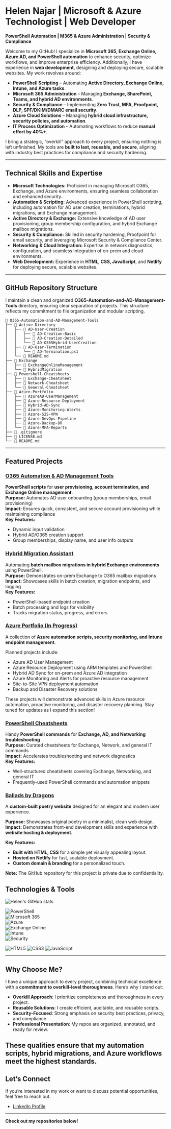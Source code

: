 # Helen Najar | Microsoft & Azure Technologist  | Web Developer
**PowerShell Automation | M365 & Azure Administration | Security & Compliance**

Welcome to my GitHub! I specialize in **Microsoft 365, Exchange Online, Azure AD, and PowerShell automation** to enhance security, optimize workflows, and improve enterprise efficiency. Additionally, I have experience in **web development**, designing and deploying secure, scalable websites. My work revolves around:

- **PowerShell Scripting** – Automating **Active Directory, Exchange Online, Intune, and Azure tasks**.  
- **Microsoft 365 Administration** – Managing **Exchange, SharePoint, Teams, and hybrid AD environments**.  
- **Security & Compliance** – Implementing **Zero Trust, MFA, Proofpoint, DLP, SPF/DKIM/DMARC email security**.  
- **Azure Cloud Solutions** – Managing **hybrid cloud infrastructure, security policies, and automation**.  
- **IT Process Optimization** – Automating workflows to reduce **manual effort by 40%+**.

I bring a strategic, “overkill” approach to every project, ensuring nothing is left unfinished. My tools are **built to last, reusable, and secure**, aligning with industry best practices for compliance and security hardening.

---

## Technical Skills and Expertise
- **Microsoft Technologies:** Proficient in managing Microsoft O365, Exchange, and Azure environments, ensuring seamless collaboration and enhanced security.  
- **Automation & Scripting:** Advanced experience in PowerShell scripting, including automation for AD user creation, terminations, hybrid migrations, and Exchange management.  
- **Active Directory & Exchange:** Extensive knowledge of AD user provisioning, group membership configuration, and hybrid Exchange mailbox migrations.  
- **Security & Compliance:** Skilled in security hardening, Proofpoint for email security, and leveraging Microsoft Security & Compliance Center.  
- **Networking & Cloud Integration:** Expertise in network diagnostics, configuration, and seamless integration of on-prem and cloud environments.
- **Web Development:** Experience in **HTML, CSS, JavaScript**, and **Netlify** for deploying secure, scalable websites.
---

## GitHub Repository Structure
I maintain a clean and organized **O365-Automation-and-AD-Management-Tools** directory, ensuring clear separation of projects. This structure reflects my commitment to file organization and modular scripting.

```
📁 O365-Automation-and-AD-Management-Tools
├── 📁 Active-Directory
│   ├── 📂 AD-User-Creation
│   │   ├── 📂 AD-Creation-Basic
│   │   ├── 📂 AD-Creation-Detailed
│   │   └── 📂 AD-O365Hybrid-UserCreation
│   ├── 📂 AD-User-Termination
│   │   └── 📄 AD-Termination.ps1
│   └── 📄 README.md
├── 📁 Exchange
│   ├── 📂 ExchangeOnlineManagement
│   └── 📂 HybridMigration
├── 📁 Powershell-Cheatsheets
│   ├── 📂 Exchange-Cheatsheet
│   ├── 📂 Network-Cheatsheet
│   └── 📂 General-Cheatsheet
├── 📁 Azure-Portfolio
│   ├── 📂 AzureAD-UserManagement
│   ├── 📂 Azure-Resource-Deployment
│   ├── 📂 Hybrid-AD-Sync
│   ├── 📂 Azure-Monitoring-Alerts
│   ├── 📂 Azure-S2S-VPN
│   ├── 📂 Azure-DevOps-Pipeline
│   ├── 📂 Azure-Backup-DR
│   └── 📂 Azure-MFA-Reports
├── 📄 .gitignore
├── 📄 LICENSE.md
└── 📄 README.md
```
---

## Featured Projects
### [O365 Automation & AD Management Tools](https://github.com/balladbydragons/O365-Automation-and-AD-Management-Tools)
**PowerShell scripts** for **user provisioning, account termination, and Exchange Online management**.  
**Purpose:** Automates AD user onboarding (group memberships, email provisioning)  
**Impact:** Ensures quick, consistent, and secure account provisioning while maintaining compliance  
**Key Features:**
- Dynamic input validation  
- Hybrid AD/O365 creation support  
- Group memberships, display name, and user info outputs

### [Hybrid Migration Assistant](https://github.com/balladbydragons/O365-Automation-and-AD-Management-Tools/tree/main/Exchange/HybridMigration)
Automating **batch mailbox migrations in hybrid Exchange environments** using PowerShell.  
**Purpose:** Demonstrates on-prem Exchange to O365 mailbox migrations  
**Impact:** Showcases skills in batch creation, migration endpoints, and logging  
**Key Features:**
- PowerShell-based endpoint creation  
- Batch processing and logs for visibility  
- Tracks migration status, progress, and errors

### [Azure Portfolio (In Progress)](https://github.com/balladbydragons/O365-Automation-and-AD-Management-Tools/tree/main/Azure-Portfolio)
A collection of **Azure automation scripts, security monitoring, and Intune endpoint management**.

Planned projects include:
- Azure AD User Management  
- Azure Resource Deployment using ARM templates and PowerShell  
- Hybrid AD Sync for on-prem and Azure AD integration  
- Azure Monitoring and Alerts for proactive resource management  
- Site-to-Site VPN deployment automation  
- Backup and Disaster Recovery solutions

These projects will demonstrate advanced skills in Azure resource automation, proactive monitoring, and disaster recovery planning. Stay tuned for updates as I expand this section!

### [PowerShell Cheatsheets](https://github.com/balladbydragons/PS-Cheatsheet)
Handy **PowerShell commands** for **Exchange, AD, and Networking troubleshooting**  
**Purpose:** Curated cheatsheets for Exchange, Network, and general IT commands  
**Impact:** Accelerates troubleshooting and network diagnostics  
**Key Features:**
- Well-structured cheatsheets covering Exchange, Networking, and general IT  
- Frequently-used PowerShell commands and automation snippets

### [Ballads by Dragons](https://www.balladbydragons.org/)  
A **custom-built poetry website** designed for an elegant and modern user experience.  

**Purpose:** Showcases original poetry in a minimalist, clean web design.  
**Impact:** Demonstrates front-end development skills and experience with **website hosting & deployment**.  

**Key Features:**  
- **Built with HTML, CSS** for a simple yet visually appealing layout.  
- **Hosted on Netlify** for fast, scalable deployment.  
- **Custom domain & branding** for a personalized touch.  

**Note:** The GitHub repository for this project is private due to confidentiality.

## Technologies & Tools
![Helen's GitHub stats](https://github-readme-stats.vercel.app/api?username=balladbydragons&show_icons=true)

![PowerShell](https://img.shields.io/badge/-PowerShell-blue?style=flat-square&logo=powershell&logoColor=white)  
![Microsoft 365](https://img.shields.io/badge/-Microsoft%20365-blue?style=flat-square&logo=microsoft&logoColor=white)  
![Azure](https://img.shields.io/badge/-Azure-blue?style=flat-square&logo=azuredevops&logoColor=white)  
![Exchange Online](https://img.shields.io/badge/-Exchange%20Online-blue?style=flat-square&logo=microsoft-exchange&logoColor=white)  
![Intune](https://img.shields.io/badge/-Intune-blue?style=flat-square&logo=microsoft-intune&logoColor=white)  
![Security](https://img.shields.io/badge/-Security-green?style=flat-square&logo=security&logoColor=white)

![HTML5](https://img.shields.io/badge/-HTML5-E34F26?style=flat-square&logo=html5&logoColor=white)
![CSS3](https://img.shields.io/badge/-CSS3-1572B6?style=flat-square&logo=css3&logoColor=white)
![JavaScript](https://img.shields.io/badge/-JavaScript-F7DF1E?style=flat-square&logo=javascript&logoColor=black)

---

## Why Choose Me?
I have a unique approach to every project, combining technical excellence with a **commitment to overkill-level thoroughness**. Here’s why I stand out:

- **Overkill Approach**: I prioritize completeness and thoroughness in every project.  
- **Reusable Solutions**: I create efficient, auditable, and reusable scripts.  
- **Security-Focused**: Strong emphasis on security best practices, privacy, and compliance.  
- **Professional Presentation**: My repos are organized, annotated, and ready for review.

These qualities ensure that my automation scripts, hybrid migrations, and Azure workflows meet the highest standards.
---

## **Let’s Connect**  
If you’re interested in my work or want to discuss potential opportunities, feel free to reach out.  
- [LinkedIn Profile](https://www.linkedin.com/in/helen-najar)  

---

**Check out my repositories below!**